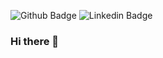 ![Github Badge](https://img.shields.io/badge/-Github-000?style=flat-square&logo=Github&logoColor=white&link=https://github.com/GabrielZambelli)
![Linkedin Badge](https://img.shields.io/badge/-LinkedIn-blue?style=flat-square&logo=Linkedin&logoColor=white&link=https://www.linkedin.com/in/gabriel-augusto-zambelli/)


### Hi there 👋

<!--
**GabrielZambelli/GabrielZambelli** is a ✨ _special_ ✨ repository because its `README.md` (this file) appears on your GitHub profile.

Here are some ideas to get you started:

- 🔭 I’m currently working on ...
- 🌱 I’m currently learning ...
- 👯 I’m looking to collaborate on ...
- 🤔 I’m looking for help with ...
- 💬 Ask me about ...
- 📫 How to reach me: ...
- 😄 Pronouns: ...
- ⚡ Fun fact: ...
-->
